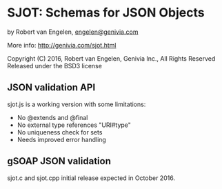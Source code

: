 
SJOT: Schemas for JSON Objects
==============================

by Robert van Engelen, engelen@genivia.com

More info:
http://genivia.com/sjot.html

Copyright (C) 2016, Robert van Engelen, Genivia Inc., All Rights Reserved
Released under the BSD3 license

JSON validation API
-------------------

sjot.js is a working version with some limitations:

- No @extends and @final
- No external type references "URI#type"
- No uniqueness check for sets
- Needs improved error handling

gSOAP JSON validation
---------------------

sjot.c and sjot.cpp initial release expected in October 2016.

